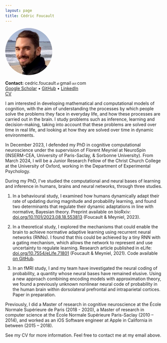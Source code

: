 ```yaml
---
layout: page
title: Cédric Foucault
---
```


<!-- ![Cédric Foucault](/assets/cedric_foucault_face_picture.jpg) -->
<img src="/assets/cedric_foucault_face_picture.jpg" alt="Cédric Foucault" style="border-radius:50%; max-width: 30%;">

**Contact:** cedric.foucault<span style="font-size: 66%;"> at </span>gmail<span style="font-size: 66%;"> dot </span>com <br/>
[Google Scholar](https://scholar.google.com/citations?user=3sU72sMAAAAJ) • [GitHub](https://github.com/cedricfoucault) • [LinkedIn](https://www.linkedin.com/in/cedricfoucault) <br/>
[CV](/assets/CV_en_Cedric_Foucault_2023.pdf)

I am interested in developing mathematical and computational models of cognition, with the aim of understanding the processes by which people solve the problems they face in everyday life, and how these processes are carried out in the brain. I study problems such as inference, learning and decision-making, taking into account that these problems are solved over time in real life, and looking at how they are solved over time in dynamic environments.

In December 2023, I defended my PhD in cognitive computational neuroscience under the supervision of Florent Meyniel at NeuroSpin (INSERM-CEA, University of Paris-Saclay, & Sorbonne University). From March 2024, I will be a Junior Research Fellow of the Christ Church College at the University of Oxford, working in the Department of Experimental Psychology.

During my PhD, I’ve studied the computational and neural bases of learning and inference in humans, brains and neural networks, through three studies.

1. In a behavioural study, I examined how humans dynamically adapt their rate of updating during magnitude and probability learning, and found two determinants that regulate their dynamic adaptations in line with normative, Bayesian theory.
Preprint available on bioRxiv: [doi.org/10.1101/2023.08.18.553813](https://doi.org/10.1101/2023.08.18.553813) (Foucault & Meyniel, 2023).

2. In a theoretical study, I explored the mechanisms that could enable the brain to achieve normative adaptive learning using recurrent neural networks (RNNs). I found that this could be achieved by a tiny RNN with a gating mechanism, which allows the network to represent and use uncertainty to regulate learning. Research article published in eLife: [doi.org/10.7554/eLife.71801](https://doi.org/10.7554/eLife.71801) (Foucault & Meyniel, 2021). Code available [on GitHub](https://github.com/cedricfoucault/networks_for_sequence_prediction).

3. In an fMRI study, I and my team have investigated the neural coding of probability, a quantity whose neural bases have remained elusive. Using a new approach combining encoding models with approximation theory, we found a previously unknown nonlinear neural code of probability in the human brain within dorsolateral prefrontal and intraparietal cortices. Paper in preparation.

Previously, I did a Master of research in cognitive neuroscience at the École Normale Supérieure de Paris (2018 - 2020), a Master of research in computer science at the École Normale Supérieure Paris-Saclay (2010 – 2014), and worked as an iOS Software engineer at Apple in California in between (2015 – 2018).

See my CV for more information. Feel free to contact me at my email above.
